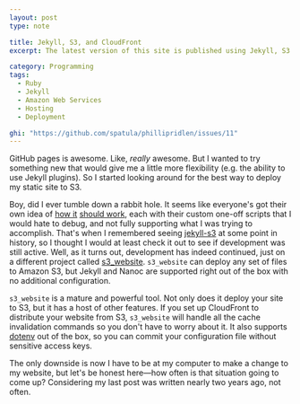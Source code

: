 ```yaml
---
layout: post
type: note

title: Jekyll, S3, and CloudFront
excerpt: The latest version of this site is published using Jekyll, S3 and CloudFront

category: Programming
tags:
  - Ruby
  - Jekyll
  - Amazon Web Services
  - Hosting
  - Deployment

ghi: "https://github.com/spatula/phillipridlen/issues/11"
---
```


GitHub pages is awesome. Like, _really_ awesome. But I wanted to try something new that would give
me a little more flexibility (e.g. the ability to use Jekyll plugins). So I started looking around
for the best way to deploy my static site to S3.

Boy, did I ever tumble down a rabbit hole. It seems like everyone's got their own idea of [how
it](http://vvv.tobiassjosten.net/development/jekyll-blog-on-amazon-s3-and-cloudfront/) [should
work](http://brettterpstra.com/2014/02/21/a-jekyll-cdn-with-cloudfront/), each with their custom
one-off scripts that I would hate to debug, and not fully supporting what I was trying to
accomplish. That's when I remembered seeing [jekyll-s3](https://github.com/laurilehmijoki/jekyll-s3)
at some point in history, so I thought I would at least check it out to see if development was still
active. Well, as it turns out, development has indeed continued, just on a different project called
[s3_website](https://github.com/laurilehmijoki/s3_website). `s3_website` can deploy any set of files
to Amazon S3, but Jekyll and Nanoc are supported right out of the box with no additional
configuration.

`s3_website` is a mature and powerful tool. Not only does it deploy your site to S3, but it has a
host of other features. If you set up CloudFront to distribute your website from S3, `s3_website`
will handle all the cache invalidation commands so you don't have to worry about it. It also
supports [dotenv](https://github.com/bkeepers/dotenv) out of the box, so you can commit your
configuration file without sensitive access keys.

The only downside is now I have to be at my computer to make a change to my website, but let's be
honest here&mdash;how often is that situation going to come up? Considering my last post was written
nearly two years ago, not often.


